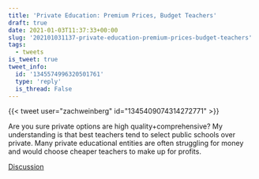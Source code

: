 ```yaml
---
title: 'Private Education: Premium Prices, Budget Teachers'
draft: true
date: 2021-01-03T11:37:33+00:00
slug: '202101031137-private-education-premium-prices-budget-teachers'
tags:
  - tweets
is_tweet: true
tweet_info:
  id: '1345574996320501761'
  type: 'reply'
  is_thread: False
---
```




{{< tweet user="zachweinberg" id="1345409074314272771" >}}

Are you sure private options are high quality+comprehensive? My understanding is that best teachers tend to select public schools over private. Many private educational entities are often struggling for money and would choose cheaper teachers to make up for profits.

[Discussion](https://x.com/sytelus/status/1345574996320501761)
